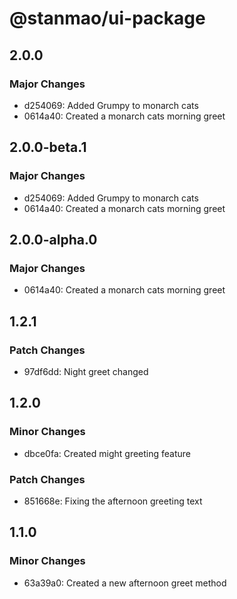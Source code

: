 # @stanmao/ui-package

## 2.0.0

### Major Changes

- d254069: Added Grumpy to monarch cats
- 0614a40: Created a monarch cats morning greet

## 2.0.0-beta.1

### Major Changes

- d254069: Added Grumpy to monarch cats
- 0614a40: Created a monarch cats morning greet

## 2.0.0-alpha.0

### Major Changes

- 0614a40: Created a monarch cats morning greet

## 1.2.1

### Patch Changes

- 97df6dd: Night greet changed

## 1.2.0

### Minor Changes

- dbce0fa: Created might greeting feature

### Patch Changes

- 851668e: Fixing the afternoon greeting text

## 1.1.0

### Minor Changes

- 63a39a0: Created a new afternoon greet method
